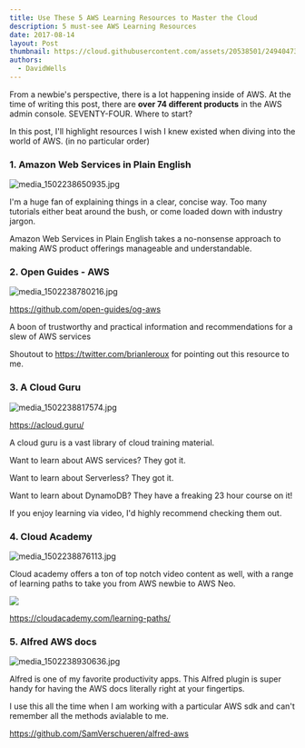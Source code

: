 ```yaml
---
title: Use These 5 AWS Learning Resources to Master the Cloud
description: 5 must-see AWS Learning Resources
date: 2017-08-14
layout: Post
thumbnail: https://cloud.githubusercontent.com/assets/20538501/24940473/2bdb229a-1ef8-11e7-9e8d-8f75b5461748.png
authors:
  - DavidWells
---
```


From a newbie's perspective, there is a lot happening inside of AWS. At the time of writing this post, there are **over 74 different products** in the AWS admin console. SEVENTY-FOUR. Where to start?

In this post, I'll highlight resources I wish I knew existed when diving into the world of AWS. (in no particular order)

### 1. Amazon Web Services in Plain English

![](http://davidwells.io/wp-content/uploads/2017/08/media_1502238650935.jpg "media_1502238650935.jpg")

I'm a huge fan of explaining things in a clear, concise way. Too many tutorials either beat around the bush, or come loaded down with industry jargon.

Amazon Web Services in Plain English takes a no-nonsense approach to making AWS product offerings manageable and understandable.

### 2. Open Guides - AWS

![](http://davidwells.io/wp-content/uploads/2017/08/media_1502238780216.jpg "media_1502238780216.jpg")

https://github.com/open-guides/og-aws

A boon of trustworthy and practical information and recommendations for a slew of AWS services

Shoutout to https://twitter.com/brianleroux for pointing out this resource to me.

### 3. A Cloud Guru

![](http://davidwells.io/wp-content/uploads/2017/08/media_1502238817574.jpg "media_1502238817574.jpg")

https://acloud.guru/

A cloud guru is a vast library of cloud training material.

Want to learn about AWS services? They got it.

Want to learn about Serverless? They got it.

Want to learn about DynamoDB? They have a freaking 23 hour course on it!

If you enjoy learning via video, I'd highly recommend checking them out.

### 4. Cloud Academy

![](http://davidwells.io/wp-content/uploads/2017/08/media_1502238876113.jpg "media_1502238876113.jpg")

Cloud academy offers a ton of top notch video content as well, with a range of learning paths to take you from AWS newbie to AWS Neo.

![](https://s3-us-west-2.amazonaws.com/assets.blog.serverless.com/5+AWS+Resources+post/neo-640x269.jpg")

https://cloudacademy.com/learning-paths/

### 5. Alfred AWS docs

![](http://davidwells.io/wp-content/uploads/2017/08/media_1502238930636.jpg "media_1502238930636.jpg")

Alfred is one of my favorite productivity apps. This Alfred plugin is super handy for having the AWS docs literally right at your fingertips.

I use this all the time when I am working with a particular AWS sdk and can't remember all the methods avialable to me.

https://github.com/SamVerschueren/alfred-aws
